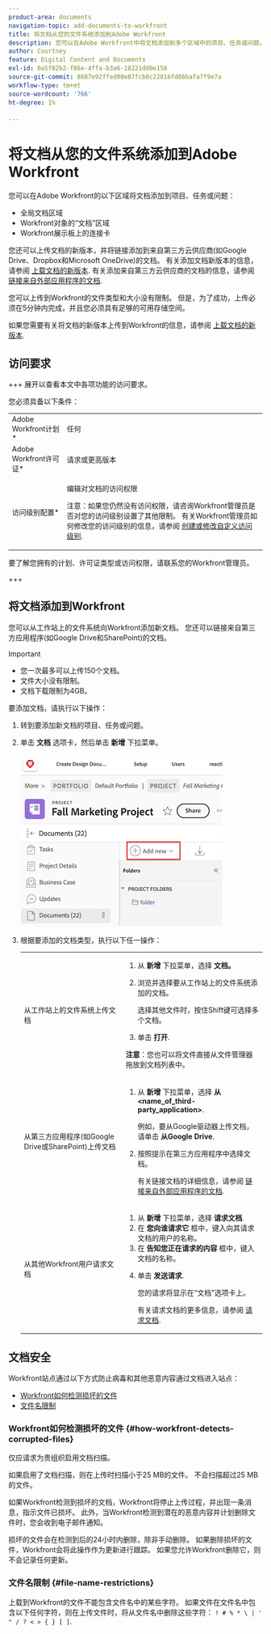 ```yaml
---
product-area: documents
navigation-topic: add-documents-to-workfront
title: 将文档从您的文件系统添加到Adobe Workfront
description: 您可以在Adobe Workfront中将文档添加到多个区域中的项目、任务或问题。
author: Courtney
feature: Digital Content and Documents
exl-id: 0a5f82b2-f86e-4ffa-b3a6-18221dd0e158
source-git-commit: 8687e92ffed08e87fcb8c22816fd86bafa7f9e7a
workflow-type: tm+mt
source-wordcount: '766'
ht-degree: 1%

---
```


# 将文档从您的文件系统添加到Adobe Workfront

您可以在Adobe Workfront的以下区域将文档添加到项目、任务或问题：

* 全局文档区域
* Workfront对象的“文档”区域
* Workfront展示板上的连接卡

您还可以上传文档的新版本，并将链接添加到来自第三方云供应商(如Google Drive、Dropbox和Microsoft OneDrive)的文档。 有关添加文档新版本的信息，请参阅 [上载文档的新版本](../../documents/managing-documents/upload-new-document-version.md). 有关添加来自第三方云供应商的文档的信息，请参阅 [链接来自外部应用程序的文档](../../documents/adding-documents-to-workfront/link-documents-from-external-apps.md).

您可以上传到Workfront的文件类型和大小没有限制。 但是，为了成功，上传必须在5分钟内完成，并且您必须具有足够的可用存储空间。

如果您需要有关将文档的新版本上传到Workfront的信息，请参阅 [上载文档的新版本](../../documents/managing-documents/upload-new-document-version.md).

## 访问要求

+++ 展开以查看本文中各项功能的访问要求。

您必须具备以下条件：

<table style="table-layout:auto"> 
 <col> 
 <col> 
 <tbody> 
  <tr> 
   <td role="rowheader">Adobe Workfront计划*</td> 
   <td> <p> 任何</p> </td> 
  </tr> 
  <tr> 
   <td role="rowheader">Adobe Workfront许可证*</td> 
   <td> <p>请求或更高版本</p> </td> 
  </tr> 
  <tr> 
   <td role="rowheader">访问级别配置*</td> 
   <td> <p>编辑对文档的访问权限</p> <p>注意：如果您仍然没有访问权限，请咨询Workfront管理员是否对您的访问级别设置了其他限制。 有关Workfront管理员如何修改您的访问级别的信息，请参阅 <a href="../../administration-and-setup/add-users/configure-and-grant-access/create-modify-access-levels.md" class="MCXref xref">创建或修改自定义访问级别</a>.</p> </td> 
  </tr> 
 </tbody> 
</table>

要了解您拥有的计划、许可证类型或访问权限，请联系您的Workfront管理员。

+++

## 将文档添加到Workfront

您可以从工作站上的文件系统向Workfront添加新文档。 您还可以链接来自第三方应用程序(如Google Drive和SharePoint)的文档。

>[!IMPORTANT]
>
>* 您一次最多可以上传150个文档。
>* 文件大小没有限制。
>* 文档下载限制为4GB。

要添加文档，请执行以下操作：

1. 转到要添加新文档的项目、任务或问题。
1. 单击 **文档** 选项卡，然后单击 **新增** 下拉菜单。

   ![](assets/add-new-doc.png)

1. 根据要添加的文档类型，执行以下任一操作：

   <table style="table-layout:auto"> 
    <col> 
    <col> 
    <tbody> 
     <tr> 
      <td role="rowheader">从工作站上的文件系统上传文档</td> 
      <td> 
       <ol> 
        <li value="1">从 <strong>新增</strong> 下拉菜单，选择 <strong>文档。</strong></li> 
        <li value="2"> <p>浏览并选择要从工作站上的文件系统添加的文档。<br></p> <p>选择其他文件时，按住Shift键可选择多个文档。</p> </li> 
        <li value="3">单击 <strong>打开</strong>.</li> 
       </ol> 
       <p><b>注意</b>：您也可以将文件直接从文件管理器拖放到文档列表中。</td> 
     </tr> 
     <tr> 
      <td role="rowheader">从第三方应用程序(如Google Drive或SharePoint)上传文档</td> 
      <td> 
       <ol> 
        <li value="1"> <p>从 <strong>新增</strong> 下拉菜单，选择 <strong>从 &lt;name_of_third-party_application&gt;</strong>.</p> <p>例如，要从Google驱动器上传文档，请单击 <strong>从Google Drive</strong>.</p> </li> 
        <li value="2"> <p>按照提示在第三方应用程序中选择文档。<br></p> <p>有关链接文档的详细信息，请参阅 <a href="../../documents/adding-documents-to-workfront/link-documents-from-external-apps.md" class="MCXref xref">链接来自外部应用程序的文档</a>.</p> </li> 
       </ol> </td> 
     </tr> 
     <tr> 
      <td role="rowheader">从其他Workfront用户请求文档</td> 
      <td> 
       <ol> 
        <li value="1">从 <strong>新增</strong> 下拉菜单，选择 <strong>请求文档</strong>.</li> 
        <li value="2">在 <strong>您向谁请求它</strong> 框中，键入向其请求文档的用户的名称。</li> 
        <li value="3">在 <strong>告知您正在请求的内容</strong> 框中，键入文档的名称。</li> 
        <li value="4"> <p>单击 <strong>发送请求</strong>.</p> <p>您的请求将显示在“文档”选项卡上。</p> <p>有关请求文档的更多信息，请参阅 <a href="../../documents/adding-documents-to-workfront/request-a-document.md" class="MCXref xref">请求文档</a>.</p> </li> 
       </ol> </td> 
     </tr> 
    </tbody> 
   </table>

## 文档安全

Workfront站点通过以下方式防止病毒和其他恶意内容通过文档进入站点：

* [Workfront如何检测损坏的文件](#how-workfront-detects-corrupted-files)
* [文件名限制](#file-name-restrictions)

### Workfront如何检测损坏的文件 {#how-workfront-detects-corrupted-files}

仅应请求为贵组织启用文档扫描。

如果启用了文档扫描，则在上传时扫描小于25 MB的文件。 不会扫描超过25 MB的文件。

如果Workfront检测到损坏的文档，Workfront将停止上传过程，并出现一条消息，指示文件已损坏。 此外，当Workfront检测到潜在的恶意内容并计划删除文件时，您会收到电子邮件通知。

损坏的文件会在检测到后的24小时内删除，除非手动删除。 如果删除损坏的文件，Workfront会将此操作作为更新进行跟踪。 如果您允许Workfront删除它，则不会记录任何更新。

### 文件名限制 {#file-name-restrictions}

上载到Workfront的文件不能包含文件名中的某些字符。 如果文件在文件名中包含以下任何字符，则在上传文件时，将从文件名中删除这些字符： `! # % * \ | ' " / ? < > { } [ ]`.
